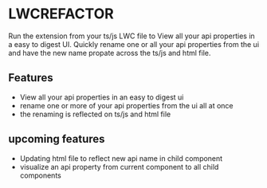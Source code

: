# LWCREFACTOR 
Run the extension from your ts/js LWC file to View all your api properties in a easy to digest UI. Quickly rename one or all your api properties from the ui and have the new name propate across the ts/js and html file. 

## Features
- View all your api properties in an easy to digest ui 
- rename one or more of your api properties from the ui all at once 
- the renaming is reflected on ts/js and html file 

## upcoming features 
- Updating html file to reflect new api name in child component 
- visualize an api property from current component to all child components 
